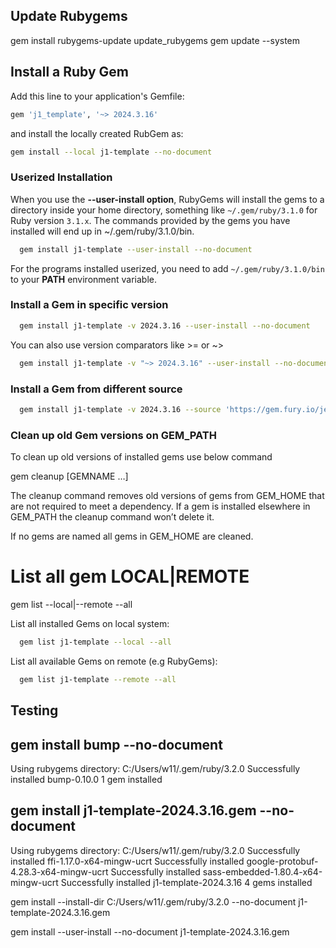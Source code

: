## Update Rubygems

gem install rubygems-update
update_rubygems
gem update --system


## Install a Ruby Gem

Add this line to your application's Gemfile:

``` ruby
gem 'j1_template', '~> 2024.3.16'
```

and install the locally created RubGem as:

``` sh
gem install --local j1-template --no-document
```

### Userized Installation

When you use the **--user-install option**, RubyGems will install the gems
to a directory inside your home directory, something like `~/.gem/ruby/3.1.0`
for Ruby version `3.1.x`. The commands provided by the gems you have installed
will end up in ~/.gem/ruby/3.1.0/bin.

``` sh
  gem install j1-template --user-install --no-document
```

For the programs installed userized, you need to add `~/.gem/ruby/3.1.0/bin`
to your **PATH** environment variable.

### Install a Gem in specific version

``` sh
  gem install j1-template -v 2024.3.16 --user-install --no-document
```

You can also use version comparators like >= or ~>

``` sh
  gem install j1-template -v "~> 2024.3.16" --user-install --no-document
```

### Install a Gem from different source

``` sh
  gem install j1-template -v 2024.3.16 --source 'https://gem.fury.io/jekyll-one-org/' --user-install --no-document
```


### Clean up old Gem versions on GEM_PATH

To clean up old versions of installed gems use below command

  gem cleanup [GEMNAME …]

The cleanup command removes old versions of gems from GEM_HOME that are not
required to meet a dependency. If a gem is installed elsewhere in GEM_PATH
the cleanup command won’t delete it.

If no gems are named all gems in GEM_HOME are cleaned.


# List all gem LOCAL|REMOTE

gem list <gem-name> --local|--remote --all

List all installed Gems on local system:

``` sh
  gem list j1-template --local --all
```

List all available Gems on remote (e.g RubyGems):

``` sh
  gem list j1-template --remote --all
```

Testing
--------------------------------------------------------------------------------
gem install bump --no-document
--
Using rubygems directory: C:/Users/w11/.gem/ruby/3.2.0
Successfully installed bump-0.10.0
1 gem installed

gem install j1-template-2024.3.16.gem --no-document
--
Using rubygems directory: C:/Users/w11/.gem/ruby/3.2.0
Successfully installed ffi-1.17.0-x64-mingw-ucrt
Successfully installed google-protobuf-4.28.3-x64-mingw-ucrt
Successfully installed sass-embedded-1.80.4-x64-mingw-ucrt
Successfully installed j1-template-2024.3.16
4 gems installed



gem install --install-dir C:/Users/w11/.gem/ruby/3.2.0 --no-document j1-template-2024.3.16.gem

gem install --user-install --no-document j1-template-2024.3.16.gem
